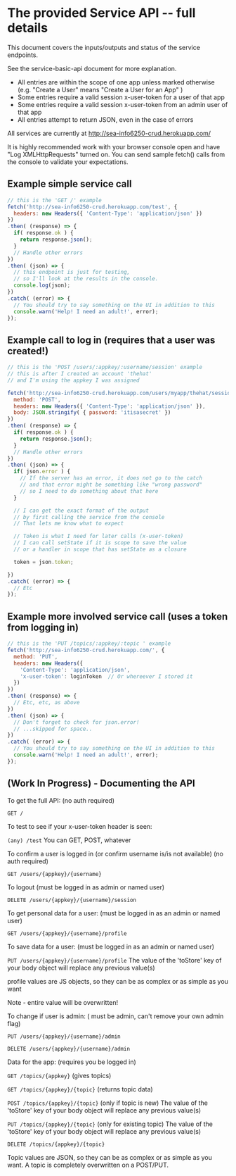 # The provided Service API -- full details

This document covers the inputs/outputs and status of the service endpoints.

See the service-basic-api document for more explanation.

* All entries are within the scope of one app unless marked otherwise (e.g. "Create a User" means "Create a User for an App" )
* Some entries require a valid session x-user-token for a user of that app
* Some entries require a valid session x-user-token from an admin user of that app
* All entries attempt to return JSON, even in the case of errors

All services are currently at http://sea-info6250-crud.herokuapp.com/

It is highly recommended work with your browser console open and have "Log XMLHttpRequests" turned on.
You can send sample fetch() calls from the console to validate your expectations.

## Example simple service call
```javascript
// this is the 'GET /' example
fetch('http://sea-info6250-crud.herokuapp.com/test', {
  headers: new Headers({ 'Content-Type': 'application/json' })
})
.then( (response) => { 
  if( response.ok ) {
    return response.json();
  }
  // Handle other errors
})
.then( (json) => {
  // this endpoint is just for testing, 
  // so I'll look at the results in the console.
  console.log(json);
})
.catch( (error) => {
  // You should try to say something on the UI in addition to this
  console.warn('Help! I need an adult!', error);
});
```

## Example call to log in (requires that a user was created!)
```javascript
// this is the 'POST /users/:appkey/:username/session' example
// this is after I created an account 'thehat'
// and I'm using the appkey I was assigned

fetch('http://sea-info6250-crud.herokuapp.com/users/myapp/thehat/session', {
  method: 'POST',
  headers: new Headers({ 'Content-Type': 'application/json' }),
  body: JSON.stringify( { password: 'itisasecret' })
})
.then( (response) => { 
  if( response.ok ) {
    return response.json();
  }
  // Handle other errors
})
.then( (json) => { 
  if( json.error ) {
    // If the server has an error, it does not go to the catch
    // and that error might be something like "wrong password"
    // so I need to do something about that here
  }

  // I can get the exact format of the output 
  // by first calling the service from the console
  // That lets me know what to expect

  // Token is what I need for later calls (x-user-token)
  // I can call setState if it is scope to save the value
  // or a handler in scope that has setState as a closure

  token = json.token; 

})
.catch( (error) => {
  // Etc
});
```

## Example more involved service call (uses a token from logging in)
```javascript
// this is the 'PUT /topics/:appkey/:topic ' example
fetch('http://sea-info6250-crud.herokuapp.com/', {
  method: 'PUT',
  headers: new Headers({ 
    'Content-Type': 'application/json',
    'x-user-token': loginToken  // Or whereever I stored it
  })
})
.then( (response) => { 
  // Etc, etc, as above
})
.then( (json) => { 
  // Don't forget to check for json.error!
  // ...skipped for space..
})
.catch( (error) => {
  // You should try to say something on the UI in addition to this
  console.warn('Help! I need an adult!', error);
});
```
## (Work In Progress) - Documenting the API

To get the full API: (no auth required)

```GET /```

To test to see if your x-user-token header is seen:

```(any) /test```  You can GET, POST, whatever

To confirm a user is logged in (or confirm username is/is not available) (no auth required)

```GET /users/{appkey}/{username}``` 

To logout (must be logged in as admin or named user)

```DELETE /users/{appkey}/{username}/session```

To get personal data for a user: (must be logged in as an admin or named user)

```GET /users/{appkey}/{username}/profile```

To save data for a user: (must be logged in as an admin or named user)

```PUT /users/{appkey}/{username}/profile``` The value of the 'toStore' key of your body object will replace any previous value(s)

profile values are JS objects, so they can be as complex or as simple as you want

Note - entire value will be overwritten!

To change if user is admin: ( must be admin, can't remove your own admin flag)

```PUT /users/{appkey}/{username}/admin```  

```DELETE /users/{appkey}/{username}/admin```

Data for the app: (requires you be logged in)

```GET /topics/{appkey}```   (gives topics)

```GET /topics/{appkey}/{topic}```   (returns topic data)

```POST /topics/{appkey}/{topic}```  (only if topic is new) The value of the 'toStore' key of your body object will replace any previous value(s)

```PUT /topics/{appkey}/{topic}```   (only for existing topic)  The value of the 'toStore' key of your body object will replace any previous value(s)

```DELETE /topics/{appkey}/{topic}```  

Topic values are JSON, so they can be as complex or as simple as you want.
A topic is completely overwritten on a POST/PUT.
